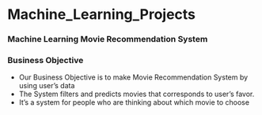 # Machine_Learning_Projects  

### Machine Learning Movie Recommendation System



### Business Objective 
* Our Business Objective is to make Movie Recommendation System by using user’s data
* The System filters and predicts movies that corresponds to user’s favor.
* It’s a system for people who are thinking about which movie to choose
